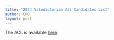 ```yaml
---
title: "2024 Valedictorian All Candidates List"
author: CRO
layout: post
---
```


The ACL is available <a href="https://drive.google.com/file/d/1Cuw6rlwMXBf0jrDxCztn9cFztDQO6pfb/view?usp=sharing">here</a>.
